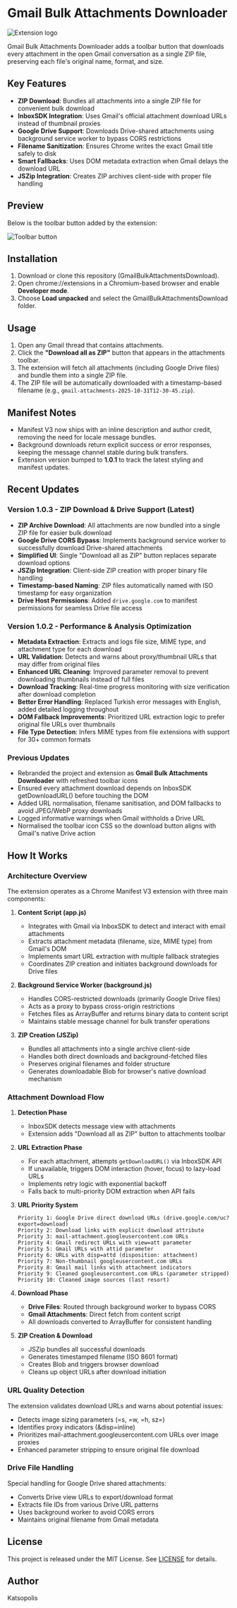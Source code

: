 ﻿# Gmail Bulk Attachments Downloader

![Extension logo](img/logo_128-revert.png)

Gmail Bulk Attachments Downloader adds a toolbar button that downloads every attachment in the open Gmail conversation as a single ZIP file, preserving each file's original name, format, and size.

## Key Features
- **ZIP Download**: Bundles all attachments into a single ZIP file for convenient bulk download
- **InboxSDK Integration**: Uses Gmail's official attachment download URLs instead of thumbnail proxies
- **Google Drive Support**: Downloads Drive-shared attachments using background service worker to bypass CORS restrictions
- **Filename Sanitization**: Ensures Chrome writes the exact Gmail title safely to disk
- **Smart Fallbacks**: Uses DOM metadata extraction when Gmail delays the download URL
- **JSZip Integration**: Creates ZIP archives client-side with proper file handling

## Preview
Below is the toolbar button added by the extension:

![Toolbar button](img/screenshot1.png)

## Installation
1. Download or clone this repository (GmailBulkAttachmentsDownload).
2. Open chrome://extensions in a Chromium-based browser and enable **Developer mode**.
3. Choose **Load unpacked** and select the GmailBulkAttachmentsDownload folder.

## Usage
1. Open any Gmail thread that contains attachments.
2. Click the **"Download all as ZIP"** button that appears in the attachments toolbar.
3. The extension will fetch all attachments (including Google Drive files) and bundle them into a single ZIP file.
4. The ZIP file will be automatically downloaded with a timestamp-based filename (e.g., `gmail-attachments-2025-10-31T12-30-45.zip`).

## Manifest Notes
- Manifest V3 now ships with an inline description and author credit, removing the need for locale message bundles.
- Background downloads return explicit success or error responses, keeping the message channel stable during bulk transfers.
- Extension version bumped to **1.0.1** to track the latest styling and manifest updates.

## Recent Updates

### Version 1.0.3 - ZIP Download & Drive Support (Latest)
- **ZIP Archive Download**: All attachments are now bundled into a single ZIP file for easier bulk download
- **Google Drive CORS Bypass**: Implements background service worker to successfully download Drive-shared attachments
- **Simplified UI**: Single "Download all as ZIP" button replaces separate download options
- **JSZip Integration**: Client-side ZIP creation with proper binary file handling
- **Timestamp-based Naming**: ZIP files automatically named with ISO timestamp for easy organization
- **Drive Host Permissions**: Added `drive.google.com` to manifest permissions for seamless Drive file access

### Version 1.0.2 - Performance & Analysis Optimization
- **Metadata Extraction**: Extracts and logs file size, MIME type, and attachment type for each download
- **URL Validation**: Detects and warns about proxy/thumbnail URLs that may differ from original files
- **Enhanced URL Cleaning**: Improved parameter removal to prevent downloading thumbnails instead of full files
- **Download Tracking**: Real-time progress monitoring with size verification after download completion
- **Better Error Handling**: Replaced Turkish error messages with English, added detailed logging throughout
- **DOM Fallback Improvements**: Prioritized URL extraction logic to prefer original file URLs over thumbnails
- **File Type Detection**: Infers MIME types from file extensions with support for 30+ common formats

### Previous Updates
- Rebranded the project and extension as **Gmail Bulk Attachments Downloader** with refreshed toolbar icons
- Ensured every attachment download depends on InboxSDK getDownloadURL() before touching the DOM
- Added URL normalisation, filename sanitisation, and DOM fallbacks to avoid JPEG/WebP proxy downloads
- Logged informative warnings when Gmail withholds a Drive URL
- Normalised the toolbar icon CSS so the download button aligns with Gmail's native Drive action

## How It Works

### Architecture Overview
The extension operates as a Chrome Manifest V3 extension with three main components:

1. **Content Script (app.js)**
   - Integrates with Gmail via InboxSDK to detect and interact with email attachments
   - Extracts attachment metadata (filename, size, MIME type) from Gmail's DOM
   - Implements smart URL extraction with multiple fallback strategies
   - Coordinates ZIP creation and initiates background downloads for Drive files

2. **Background Service Worker (background.js)**
   - Handles CORS-restricted downloads (primarily Google Drive files)
   - Acts as a proxy to bypass cross-origin restrictions
   - Fetches files as ArrayBuffer and returns binary data to content script
   - Maintains stable message channel for bulk transfer operations

3. **ZIP Creation (JSZip)**
   - Bundles all attachments into a single archive client-side
   - Handles both direct downloads and background-fetched files
   - Preserves original filenames and folder structure
   - Generates downloadable Blob for browser's native download mechanism

### Attachment Download Flow

1. **Detection Phase**
   - InboxSDK detects message view with attachments
   - Extension adds "Download all as ZIP" button to attachments toolbar

2. **URL Extraction Phase**
   - For each attachment, attempts `getDownloadURL()` via InboxSDK API
   - If unavailable, triggers DOM interaction (hover, focus) to lazy-load URLs
   - Implements retry logic with exponential backoff
   - Falls back to multi-priority DOM extraction when API fails

3. **URL Priority System**
   ```
   Priority 1: Google Drive direct download URLs (drive.google.com/uc?export=download)
   Priority 2: Download links with explicit download attribute
   Priority 3: mail-attachment.googleusercontent.com URLs
   Priority 4: Gmail redirect URLs with view=att parameter
   Priority 5: Gmail URLs with attid parameter
   Priority 6: URLs with disp=attd (disposition: attachment)
   Priority 7: Non-thumbnail googleusercontent.com URLs
   Priority 8: Gmail mail links with attachment indicators
   Priority 9: Cleaned googleusercontent.com URLs (parameter stripped)
   Priority 10: Cleaned image sources (last resort)
   ```

4. **Download Phase**
   - **Drive Files**: Routed through background worker to bypass CORS
   - **Gmail Attachments**: Direct fetch from content script
   - All downloads converted to ArrayBuffer for consistent handling

5. **ZIP Creation & Download**
   - JSZip bundles all successful downloads
   - Generates timestamped filename (ISO 8601 format)
   - Creates Blob and triggers browser download
   - Cleans up object URLs after download initiation

### URL Quality Detection
The extension validates download URLs and warns about potential issues:
- Detects image sizing parameters (=s, =w, =h, sz=)
- Identifies proxy indicators (&disp=inline)
- Prioritizes mail-attachment.googleusercontent.com URLs over image proxies
- Enhanced parameter stripping to ensure original file download

### Drive File Handling
Special handling for Google Drive shared attachments:
- Converts Drive view URLs to export/download format
- Extracts file IDs from various Drive URL patterns
- Uses background worker to avoid CORS errors
- Maintains original filename from Gmail metadata

## License
This project is released under the MIT License. See [LICENSE](LICENSE) for details.

## Author
Katsopolis
